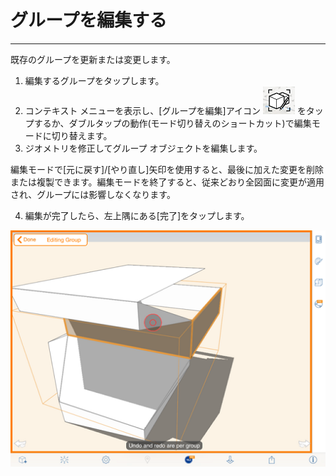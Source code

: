 

# グループを編集する

---

既存のグループを更新または変更します。

1. 編集するグループをタップします。
2. コンテキスト メニューを表示し、[グループを編集]アイコン ![](Images/GUID-1775EC3C-EB94-47D4-91D9-E4EB0D076D63-low.png) をタップするか、ダブルタップの動作(モード切り替えのショートカット)で編集モードに切り替えます。
3. ジオメトリを修正してグループ オブジェクトを編集します。

編集モードで[元に戻す]/[やり直し]矢印を使用すると、最後に加えた変更を削除または複製できます。編集モードを終了すると、従来どおり全図面に変更が適用され、グループには影響しなくなります。

4. 編集が完了したら、左上隅にある[完了]をタップします。

![](Images/GUID-5C1FF4F8-0EEC-420B-8E86-FDC090905F42-low.png)

